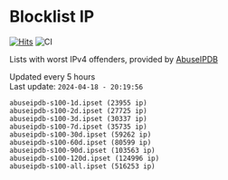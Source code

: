 # Blocklist IP

[![Hits](https://hits.seeyoufarm.com/api/count/incr/badge.svg?url=https%3A%2F%2Fgithub.com%2Fborestad%2Fblocklist-ip%2F&count_bg=%2379C83D&title_bg=%23555555&icon=&icon_color=%23E7E7E7&title=hits&edge_flat=false)](https://hits.seeyoufarm.com)  ![CI](https://img.shields.io/github/workflow/status/borestad/blocklist-ip/CI?style=flat-square)

Lists with worst IPv4 offenders, provided by [AbuseIPDB](https://www.abuseipdb.com/)

<!-- FOOTER-PLACEHOLDER -->
Updated every 5 hours<br>
Last update: `2024-04-18 - 20:19:56`
```
abuseipdb-s100-1d.ipset (23955 ip)
abuseipdb-s100-2d.ipset (27725 ip)
abuseipdb-s100-3d.ipset (30337 ip)
abuseipdb-s100-7d.ipset (35735 ip)
abuseipdb-s100-30d.ipset (59262 ip)
abuseipdb-s100-60d.ipset (80599 ip)
abuseipdb-s100-90d.ipset (103563 ip)
abuseipdb-s100-120d.ipset (124996 ip)
abuseipdb-s100-all.ipset (516253 ip)
```

